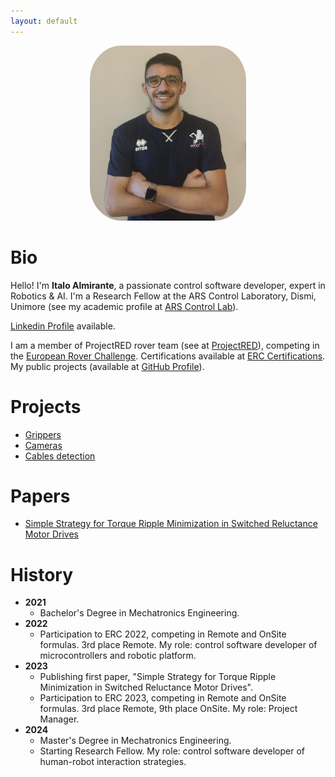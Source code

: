 ```yaml
---
layout: default
---
```


<div style="text-align: center;">
  <img src="Italo-99_picture.jpg" style="width:250px; height:280px; border-radius: 20%;">
</div>

# Bio

Hello! I'm **Italo Almirante**, a passionate control software developer, expert in Robotics & AI.
I'm a Research Fellow at the ARS Control Laboratory, Dismi, Unimore (see my academic profile at [ARS Control Lab](https://www.arscontrol.unimore.it/italo-almirante/)).

[Linkedin Profile](linkedin.com/in/italo-almirante-62431a216) available. 

I am a member of ProjectRED rover team (see at [ProjectRED](https://projectred.it/)), competing in the [European Rover Challenge](https://roverchallenge.eu/). Certifications available at [ERC Certifications](https://roverchallenge.eu/certificates/).  
My public projects (available at [GitHub Profile](https://github.com/Italo-99)).

# Projects
- [Grippers](https://github.com/Italo-99/gripper)
- [Cameras](https://github.com/Italo-99/cameras)
- [Cables detection](https://github.com/Italo-99/cables_detection)

# Papers
- [Simple Strategy for Torque Ripple Minimization in Switched Reluctance Motor Drives](https://doi.org/10.3390/en16196885)

# History
- **2021**
  - Bachelor's Degree in Mechatronics Engineering.
- **2022**
  - Participation to ERC 2022, competing in Remote and OnSite formulas. 3rd place Remote. My role: control software developer of microcontrollers and robotic platform.
- **2023**
  - Publishing first paper, "Simple Strategy for Torque Ripple Minimization in Switched Reluctance Motor Drives".
  - Participation to ERC 2023, competing in Remote and OnSite formulas. 3rd place Remote, 9th place OnSite. My role: Project Manager.
- **2024**
  - Master's Degree in Mechatronics Engineering.
  - Starting Research Fellow. My role: control software developer of human-robot interaction strategies.
